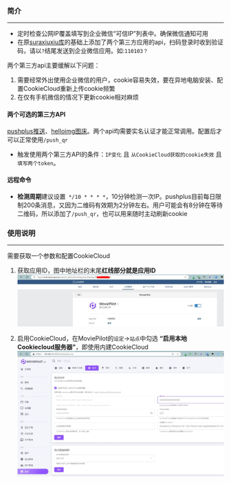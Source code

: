 ### 简介 
***
* 定时检查公网IP覆盖填写到企业微信“可信IP”列表中。确保微信通知可用
* 在原[suraxiuxiu库](https://github.com/suraxiuxiu/MoviePilot-Plugins/)的基础上添加了两个第三方应用的api，扫码登录时收到验证码，请以`?`结尾发送到企业微信应用。如:`110103？`

两个第三方api主要缓解以下问题：

1. 需要经常外出使用企业微信的用户，cookie容易失效，要在异地电脑安装、配置CookieCloud重新上传cookie频繁
2. 在仅有手机微信的情况下更新cookie相对麻烦




#### 两个可选的第三方API
[pushplus推送](https://www.pushplus.plus/push1.html)、[helloimg图床](https://www.helloimg.com/)。两个api均需要实名认证才能正常调用。配置后才可以正常使用`/push_qr`
* 触发使用两个第三方API的条件：`IP变化` 且 `从CookieCloud获取的cookie失效` 且 `填写两个token`。

#### 远程命令
* **检测周期**建议设置` */10 * * * *`，10分钟检测一次IP。pushplus目前每日限制200条消息，又因为二维码有效期为2分钟左右。用户可能会有8分钟在等待二维码，所以添加了`/push_qr`，也可以用来随时主动刷新cookie


### 使用说明
***
需要获取一个参数和配置CookieCloud

1. 获取应用ID，图中地址栏的末尾**红线部分就是应用ID**
![image](https://github.com/RamenRa/MoviePilot-Plugins/blob/main/docs/%E5%BA%94%E7%94%A8ID.JPG)

2. 启用CookieCloud，在MoviePilot的`设定`→`站点`中勾选 **“启用本地Cookiecloud服务器”**，即使用内建CookieCloud
![image](https://github.com/RamenRa/MoviePilot-Plugins/blob/main/docs/CC.JPG)

